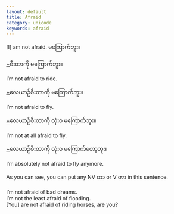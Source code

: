 ```yaml
---
layout: default
title: Afraid
category: unicode
keywords: afraid
---
```


<p>[I] am not afraid.<span class='mm3'> မကြောက်ဘူး။</span></p>

<p class='hide-trigger'><a href="#">+</a><span class='mm3'>စီးတာကို မကြောက်ဘူး။</span></p>
<p class='hide-this'>I’m not afraid to ride.</p>

<p class='hide-trigger'><a href="#">+</a><span class='mm3'>လေယာဉ်စီးတာကို မကြောက်ဘူး။</span></p>
<p class='hide-this'>I’m not afraid to fly.</p>

<p class='hide-trigger'><a href="#">+</a><span class='mm3'>လေယာဉ်စီးတာကို လုံးဝ မကြောက်ဘူး။</span></p>
<p class='hide-this'>I’m not at all afraid to fly.</p>

<p class='hide-trigger'><a href="#">+</a><span class='mm3'>လေယာဉ်စီးတာကို လုံးဝ မကြောက်တော့ဘူး။</span></p>
<p class='hide-this'>I’m absolutely not afraid to fly anymore.</p>

<p class='hide-this'>As you can see, you can put any NV <span class='mm3'>တာ</span> or V <span class='mm3'>တာ</span> in this sentence.</p>
<p>I’m not afraid of bad dreams.<br>
I’m not the least afraid of flooding.<br>
[You] are not afraid of riding horses, are you?</p>

